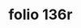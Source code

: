 ---
layout: edition
title: folio 136r
manuscript: Turin, Biblioteca Nazionale, MS N.III.19
sigla: T
iip: t136r.tif
milestone: 271
---